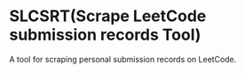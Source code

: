 # SLCSRT(Scrape LeetCode submission records Tool)
A tool for scraping personal submission records on LeetCode.
